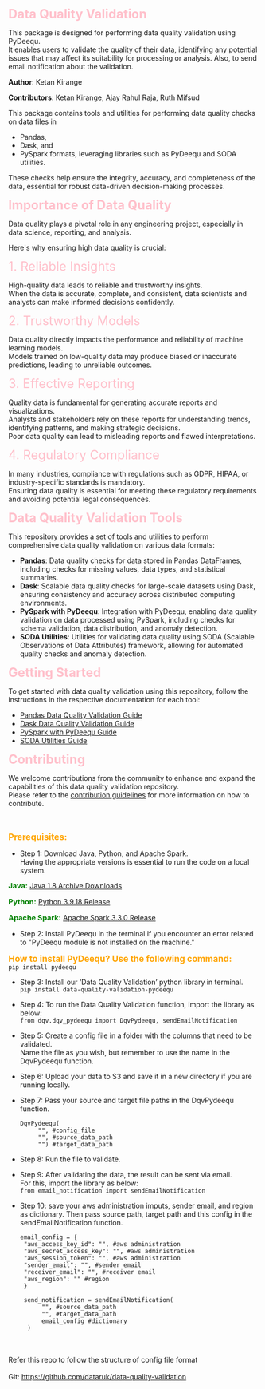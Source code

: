 <span style='color: Pink; font-size:25px'>  **Data Quality Validation** </span>

This package is designed for performing data quality validation using PyDeequ.  
It enables users to validate the quality of their data, identifying any potential issues that may affect its suitability for processing or analysis. Also, to send  
email notification about the validation.

**Author**: Ketan Kirange

**Contributors**: Ketan Kirange, Ajay Rahul Raja, Ruth Mifsud

This package contains tools and utilities for performing data quality checks on data files in 
 - Pandas, 
 - Dask, and 
 - PySpark formats, leveraging libraries such as PyDeequ and SODA utilities.

These checks help ensure the integrity, accuracy, and completeness of the data, essential for robust data-driven decision-making processes.

<span style='color: Pink; font-size:25px'> **Importance of Data Quality** </span>

Data quality plays a pivotal role in any engineering project, especially in data science, reporting, and analysis.  

Here's why ensuring high data quality is crucial:

<span style='color: Pink; font-size:25px'> 1. Reliable Insights </span>

High-quality data leads to reliable and trustworthy insights.  
When the data is accurate, complete, and consistent, data scientists and analysts can make informed decisions confidently.

<span style='color: Pink; font-size:25px'> 2. Trustworthy Models </span>

Data quality directly impacts the performance and reliability of machine learning models.  
Models trained on low-quality data may produce biased or inaccurate predictions, leading to unreliable outcomes.

<span style='color: Pink; font-size:25px'> 3. Effective Reporting </span>

Quality data is fundamental for generating accurate reports and visualizations.  
Analysts and stakeholders rely on these reports for understanding trends, identifying patterns, and making strategic decisions.  
Poor data quality can lead to misleading reports and flawed interpretations.

<span style='color: Pink; font-size:25px'> 4. Regulatory Compliance </span>

In many industries, compliance with regulations such as GDPR, HIPAA, or industry-specific standards is mandatory.  
Ensuring data quality is essential for meeting these regulatory requirements and avoiding potential legal consequences.

<span style='color: Pink; font-size:25px'> **Data Quality Validation Tools** </span>

This repository provides a set of tools and utilities to perform comprehensive data quality validation on various data formats:

- **Pandas**: Data quality checks for data stored in Pandas DataFrames, including checks for missing values, data types, and statistical summaries.
- **Dask**: Scalable data quality checks for large-scale datasets using Dask, ensuring consistency and accuracy across distributed computing environments.
- **PySpark with PyDeequ**: Integration with PyDeequ, enabling data quality validation on data processed using PySpark, including checks for schema validation, data distribution, and anomaly detection.
- **SODA Utilities**: Utilities for validating data quality using SODA (Scalable Observations of Data Attributes) framework, allowing for automated quality checks and anomaly detection.

<span style='color: Pink; font-size:25px'> **Getting Started** </span>

To get started with data quality validation using this repository, follow the instructions in the respective documentation for each tool:

- [Pandas Data Quality Validation Guide](link-to-pandas-guide)
- [Dask Data Quality Validation Guide](link-to-dask-guide)
- [PySpark with PyDeequ Guide](link-to-pyspark-guide)
- [SODA Utilities Guide](link-to-soda-guide)

<span style='color: Pink; font-size:25px'> **Contributing** </span>

We welcome contributions from the community to enhance and expand the capabilities of this data quality validation repository.  
Please refer to the [contribution guidelines](link-to-contribution-guidelines) for more information on how to contribute.




<br></br>
<span style="font-size:13pt; color:orange">**Prerequisites:**</span>

- Step 1: Download Java, Python, and Apache Spark.    
Having the appropriate versions is essential to run the code on a local system.  

<span style="font-size:11pt; color:green"> **Java:** </span>     [Java 1.8 Archive Downloads](https://www.oracle.com/uk/java/technologies/javase/javase8-archive-downloads.html)

<span style="font-size:11pt; color:green"> **Python:** </span> [Python 3.9.18 Release](https://www.python.org/downloads/release/python-390/)

<span style="font-size:11pt; color:green"> **Apache Spark:** </span> [Apache Spark 3.3.0 Release](https://spark.apache.org/releases/spark-release-3-3-0.html)

- Step 2: Install PyDeequ in the terminal if you encounter an error related to "PyDeequ module is not installed on the machine."

<span style="font-size:13pt; color:orange"> **How to install PyDeequ? Use the following command:** </span>  
  `pip install pydeequ`

- Step 3: Install our ‘Data Quality Validation’ python library in terminal.  
  `pip install data-quality-validation-pydeequ`

- Step 4: To run the Data Quality Validation function, import the library as below:  
  `from dqv.dqv_pydeequ import DqvPydeequ, sendEmailNotification`  

- Step 5: Create a config file in a folder with the columns that need to be validated.  
  Name the file as you wish, but remember to use the name in the DqvPydeequ function.

- Step 6: Upload your data to S3 and save it in a new directory if you are running locally.

- Step 7: Pass your source and target file paths in the DqvPydeequ function.

   ```
   DqvPydeequ(
        "", #config_file
        "", #source_data_path
        "") #target_data_path
   ```

- Step 8: Run the file to validate.

- Step 9: After validating the data, the result can be sent via email.  
  For this, import the library as below:  
  `from email_notification import sendEmailNotification`

- Step 10: save your aws administration imputs, sender email, and region as dictionary.
  Then pass source path, target path and this config in the sendEmailNotification function.

   ```
   email_config = {
    "aws_access_key_id": "", #aws administration
    "aws_secret_access_key": "", #aws administration
    "aws_session_token": "", #aws administration
    "sender_email": "", #sender email
    "receiver_email": "", #receiver email 
    "aws_region": "" #region
    }
   ```

  ``` 
   send_notification = sendEmailNotification(
        "", #source_data_path
        "", #target_data_path
        email_config #dictionary
    )
   ```  


<br></br>
Refer this repo to follow the structure of config file format  <br></br>
Git: <a href="https://github.com/dataruk/data-quality-validation">https://github.com/dataruk/data-quality-validation</a>